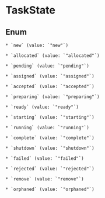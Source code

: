 
# TaskState

## Enum


    * `new` (value: `"new"`)

    * `allocated` (value: `"allocated"`)

    * `pending` (value: `"pending"`)

    * `assigned` (value: `"assigned"`)

    * `accepted` (value: `"accepted"`)

    * `preparing` (value: `"preparing"`)

    * `ready` (value: `"ready"`)

    * `starting` (value: `"starting"`)

    * `running` (value: `"running"`)

    * `complete` (value: `"complete"`)

    * `shutdown` (value: `"shutdown"`)

    * `failed` (value: `"failed"`)

    * `rejected` (value: `"rejected"`)

    * `remove` (value: `"remove"`)

    * `orphaned` (value: `"orphaned"`)



